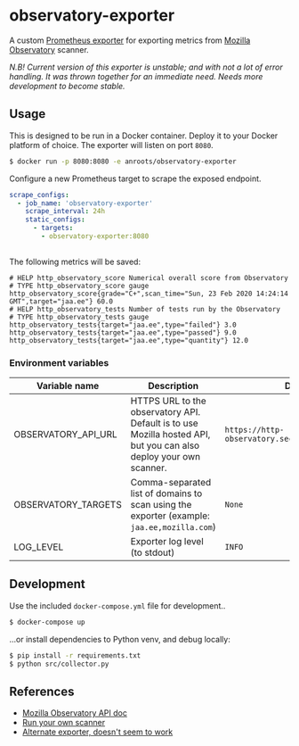 # observatory-exporter

A custom [Prometheus exporter][] for exporting metrics from [Mozilla Observatory][] scanner.

_N.B! Current version of this exporter is unstable; and with not a lot of error handling.
It was thrown together for an immediate need. Needs more development to become stable._

## Usage

This is designed to be run in a Docker container. Deploy it to your Docker platform of choice.
The exporter will listen on port `8080`.

```bash
$ docker run -p 8080:8080 -e anroots/observatory-exporter
```

Configure a new Prometheus target to scrape the exposed endpoint.

```yaml
scrape_configs:
  - job_name: 'observatory-exporter'
    scrape_interval: 24h
    static_configs:
      - targets:
        - observatory-exporter:8080
 
```

The following metrics will be saved:

```
# HELP http_observatory_score Numerical overall score from Observatory
# TYPE http_observatory_score gauge
http_observatory_score{grade="C+",scan_time="Sun, 23 Feb 2020 14:24:14 GMT",target="jaa.ee"} 60.0
# HELP http_observatory_tests Number of tests run by the Observatory
# TYPE http_observatory_tests gauge
http_observatory_tests{target="jaa.ee",type="failed"} 3.0
http_observatory_tests{target="jaa.ee",type="passed"} 9.0
http_observatory_tests{target="jaa.ee",type="quantity"} 12.0
```


### Environment variables

| Variable name | Description | Default value | Required | 
| ------------- | ----------- | ------------- | -------- |
| OBSERVATORY_API_URL | HTTPS URL to the observatory API. Default is to use Mozilla hosted API, but you can also deploy your own scanner. | `https://http-observatory.security.mozilla.org/api/v1` | No |
| OBSERVATORY_TARGETS | Comma-separated list of domains to scan using the exporter (example: `jaa.ee,mozilla.com`)|`None`| Yes |
| LOG_LEVEL| Exporter log level (to stdout)| `INFO` | No |


## Development

Use the included `docker-compose.yml` file for development..

```bash
$ docker-compose up
```

...or install dependencies to Python venv, and debug locally:

```bash
$ pip install -r requirements.txt
$ python src/collector.py
```


## References

- [Mozilla Observatory API doc](https://github.com/mozilla/http-observatory/blob/master/httpobs/docs/api.md)
- [Run your own scanner](https://github.com/mozilla/http-observatory)
- [Alternate exporter, doesn't seem to work](https://github.com/Jimdo/observatory-exporter/)

[Prometheus exporter]: https://prometheus.io/docs/instrumenting/writing_exporters/
[Mozilla Observatory]: https://observatory.mozilla.org
